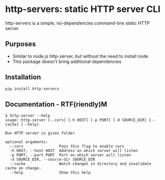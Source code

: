# http-servers: static HTTP server CLI

http-servers is a simple, no-dependencies command-line static HTTP server.

## Purposes

* Similar to node.js http-server, but without the need to install node
* This package doesn't bring additional dependencies

## Installation

```python
pip install http-servers
```

## Documentation - RTF(riendly)M

```
$ http-server --help
usage: http-server [--cors] [-h HOST] [-p PORT] [-d SOURCE_DIR] [--cache] [--help]

Run HTTP server in given folder

optional arguments:
  --cors                Pass this flag to enable cors
  -h HOST, --host HOST  Address on which server will listen
  -p PORT, --port PORT  Port on which server will listen
  -d SOURCE_DIR, --source-dir SOURCE_DIR
  --cache               Watch changes in directory and invalidate cache on change.
  --help                Show this help
```
